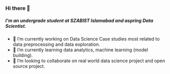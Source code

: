 ### Hi there 👋
##### I'm an undergrade student at SZABIST Islamabad and aspring Data Scientist.
- 🔭 I’m currently working on Data Science Case studies most related to data preprocessing and data exploration.
- 🌱 I’m currently learning data analytics, machine learning (model building).
- 👯 I’m looking to collaborate on real world data science project and open source project.

